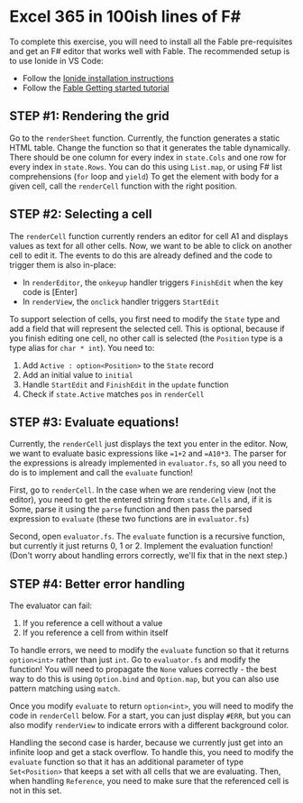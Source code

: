 Excel 365 in 100ish lines of F#
===============================

To complete this exercise, you will need to install all the Fable 
pre-requisites and get an F# editor that works well with Fable.
The recommended setup is to use Ionide in VS Code:

 - Follow the [Ionide installation instructions](http://ionide.io/)
 - Follow the [Fable Getting started tutorial](http://fable.io/docs/getting-started.html)


STEP #1: Rendering the grid
---------------------------
Go to the `renderSheet` function. Currently, the function generates
a static HTML table. Change the function so that it generates the table
dynamically. There should be one column for every index in `state.Cols` 
and one row for every index in `state.Rows`. You can do this using 
`List.map`, or using F# list comprehensions (`for` loop and `yield`)
To get the <td> element with body for a given cell, call the `renderCell` 
function with the right position.


STEP #2: Selecting a cell
-------------------------
The `renderCell` function currently renders an editor for cell A1 and
displays values as text for all other cells. Now, we want to be able to 
click on another cell to edit it. The events to do this are already 
defined and the code to trigger them is also in-place:

 - In `renderEditor`, the `onkeyup` handler triggers `FinishEdit` 
   when the key code is [Enter]
 - In `renderView`, the `onclick` handler triggers `StartEdit`

To support selection of cells, you first need to modify the `State` type 
and add a field that will represent the selected cell. This is optional,
because if you finish editing one cell, no other call is selected
(the `Position` type is a type alias for `char * int`). You need to:

 1. Add `Active : option<Position>` to the `State` record
 2. Add an initial value to `initial`
 3. Handle `StartEdit` and `FinishEdit` in the `update` function
 4. Check if `state.Active` matches `pos` in `renderCell`


STEP #3: Evaluate equations!
----------------------------
Currently, the `renderCell` just displays the text you enter in the editor.
Now, we want to evaluate basic expressions like `=1+2` and `=A10*3`. 
The parser for the expressions is already implemented in `evaluator.fs`,
so all you need to do is to implement and call the `evaluate` function!

First, go to `renderCell`. In the case when we are rendering view (not 
the editor), you need to get the entered string from `state.Cells` and,
if it is Some, parse it using the `parse` function and then pass the
parsed expression to `evaluate` (these two functions are in `evaluator.fs`)

Second, open `evaluator.fs`. The `evaluate` function is a recursive 
function, but currently it just returns 0, 1 or 2. Implement the 
evaluation function! (Don't worry about handling errors correctly, 
we'll fix that in the next step.)


STEP #4: Better error handling
------------------------------
The evaluator can fail:

 1. If you reference a cell without a value
 2. If you reference a cell from within itself

To handle errors, we need to modify the `evaluate` function so that
it returns `option<int>` rather than just `int`. Go to `evaluator.fs`
and modify the function! You will need to propagate the `None` values
correctly - the best way to do this is using `Option.bind` and 
`Option.map`, but you can also use pattern matching using `match`.

Once you modify `evaluate` to return `option<int>`, you will need
to modify the code in `renderCell` below. For a start, you can just
display `#ERR`, but you can also modify `renderView` to indicate
errors with a different background color.

Handling the second case is harder, because we currently just get into
an infinite loop and get a stack overflow. To handle this, you need
to modify the `evaluate` function so that it has an additional parameter
of type `Set<Position>` that keeps a set with all cells that we are 
evaluating. Then, when handling `Reference`, you need to make sure that
the referenced cell is not in this set.
